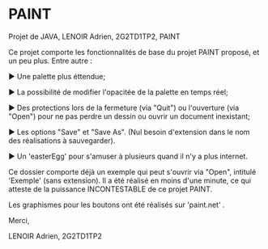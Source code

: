 # PAINT
Projet de JAVA, LENOIR Adrien, 2G2TD1TP2, PAINT

Ce projet comporte les fonctionnalités de base du projet PAINT proposé, et un peu plus.
Entre autre :

► Une palette plus éttendue;

► La possibilité de modifier l'opacitée de la palette en temps réel;

► Des protections lors de la fermeture (via "Quit") ou l'ouverture (via "Open") pour ne pas perdre un dessin ou ouvrir un document inexistant;

► Les options "Save" et "Save As". (Nul besoin d'extension dans le nom des réalisations à sauvegarder).

► Un 'easterEgg' pour s'amuser à plusieurs quand il n'y a plus internet.

Ce dossier comporte déjà un exemple qui peut s'ouvrir via "Open", intitulé 'Exemple' (sans extension).
Il a été réalisé en moins d'une minute, ce qui atteste de la puissance INCONTESTABLE de ce projet PAINT.

Les graphismes pour les boutons ont été réalisés sur 'paint.net' .

Merci,

LENOIR Adrien, 2G2TD1TP2
